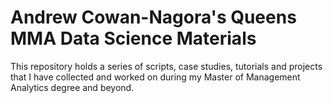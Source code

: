 # Andrew Cowan-Nagora's Queens MMA Data Science Materials

This repository holds a series of scripts, case studies, tutorials and projects that I have collected and worked on during my Master of Management Analytics degree and beyond.
